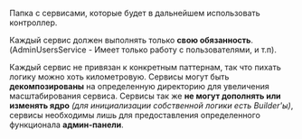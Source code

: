 Папка с сервисами, которые будет в дальнейшем использовать контроллер.

Каждый сервис должен выполнять только **свою обязанность**. (AdminUsersService - Имеет только работу с пользователями, и т.п).

Каждый сервис не привязан к конкретным паттернам, так что пихать логику можно хоть километровую.
Сервисы могут быть **декомпозированы** на определенную директорию для увеличения масштабирования сервиса.
Сервисы так же **не могут дополнять или изменять ядро** *(для инициализации собственной логики есть Builder'ы)*, сервисы необходимы лишь для предоставления определенного функционала **админ-панели**.
